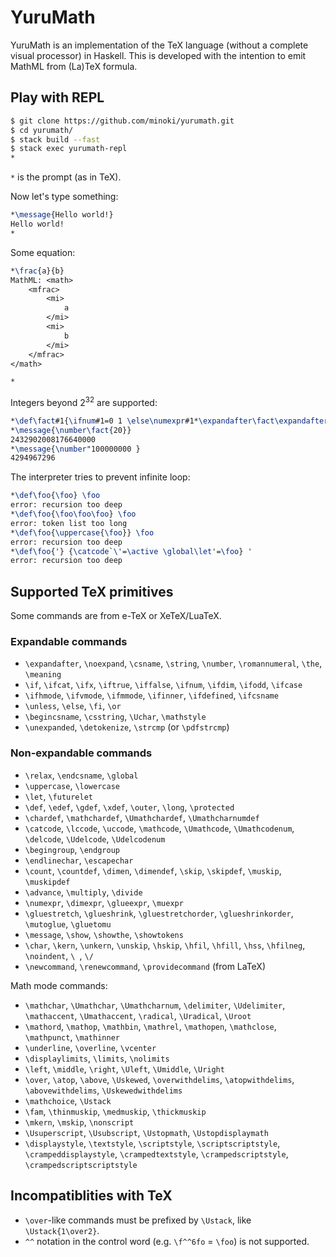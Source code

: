 # YuruMath

YuruMath is an implementation of the TeX language (without a complete visual processor) in Haskell.
This is developed with the intention to emit MathML from (La)TeX formula.

## Play with REPL

```sh
$ git clone https://github.com/minoki/yurumath.git
$ cd yurumath/
$ stack build --fast
$ stack exec yurumath-repl
*
```

`*` is the prompt (as in TeX).

Now let's type something:

```tex
*\message{Hello world!}
Hello world!
*
```

Some equation:

```tex
*\frac{a}{b}
MathML: <math>
    <mfrac>
        <mi>
            a
        </mi>
        <mi>
            b
        </mi>
    </mfrac>
</math>

*
```

Integers beyond 2<sup>32</sup> are supported:

```tex
*\def\fact#1{\ifnum#1=0 1 \else\numexpr#1*\expandafter\fact\expandafter{\number\numexpr#1-1\relax}\relax\fi}
*\message{\number\fact{20}}
2432902008176640000
*\message{\number"100000000 }
4294967296
```

The interpreter tries to prevent infinite loop:

```tex
*\def\foo{\foo} \foo
error: recursion too deep
*\def\foo{\foo\foo\foo} \foo
error: token list too long
*\def\foo{\uppercase{\foo}} \foo
error: recursion too deep
*\def\foo{'} {\catcode`\'=\active \global\let'=\foo} '
error: recursion too deep
```

## Supported TeX primitives

Some commands are from e-TeX or XeTeX/LuaTeX.

### Expandable commands

- `\expandafter`, `\noexpand`, `\csname`, `\string`, `\number`, `\romannumeral`, `\the`, `\meaning`
- `\if`, `\ifcat`, `\ifx`, `\iftrue`, `\iffalse`, `\ifnum`, `\ifdim`, `\ifodd`, `\ifcase`
- `\ifhmode`, `\ifvmode`, `\ifmmode`, `\ifinner`, `\ifdefined`, `\ifcsname`
- `\unless`, `\else`, `\fi`, `\or`
- `\begincsname`, `\csstring`, `\Uchar`, `\mathstyle`
- `\unexpanded`, `\detokenize`, `\strcmp` (or `\pdfstrcmp`)

### Non-expandable commands

- `\relax`, `\endcsname`, `\global`
- `\uppercase`, `\lowercase`
- `\let`, `\futurelet`
- `\def`, `\edef`, `\gdef`, `\xdef`, `\outer`, `\long`, `\protected`
- `\chardef`, `\mathchardef`, `\Umathchardef`, `\Umathcharnumdef`
- `\catcode`, `\lccode`, `\uccode`, `\mathcode`, `\Umathcode`, `\Umathcodenum`, `\delcode`, `\Udelcode`, `\Udelcodenum`
- `\begingroup`, `\endgroup`
- `\endlinechar`, `\escapechar`
- `\count`, `\countdef`, `\dimen`, `\dimendef`, `\skip`, `\skipdef`, `\muskip`, `\muskipdef`
- `\advance`, `\multiply`, `\divide`
- `\numexpr`, `\dimexpr`, `\glueexpr`, `\muexpr`
- `\gluestretch`, `\glueshrink`, `\gluestretchorder`, `\glueshrinkorder`, `\mutoglue`, `\gluetomu`
- `\message`, `\show`, `\showthe`, `\showtokens`
- `\char`, `\kern`, `\unkern`, `\unskip`, `\hskip`, `\hfil`, `\hfill`, `\hss`, `\hfilneg`, `\noindent`, `\ `, `\/`
- `\newcommand`, `\renewcommand`, `\providecommand` (from LaTeX)

Math mode commands:

- `\mathchar`, `\Umathchar`, `\Umathcharnum`, `\delimiter`, `\Udelimiter`, `\mathaccent`, `\Umathaccent`, `\radical`, `\Uradical`, `\Uroot`
- `\mathord`, `\mathop`, `\mathbin`, `\mathrel`, `\mathopen`, `\mathclose`, `\mathpunct`, `\mathinner`
- `\underline`, `\overline`, `\vcenter`
- `\displaylimits`, `\limits`, `\nolimits`
- `\left`, `\middle`, `\right`, `\Uleft`, `\Umiddle`, `\Uright`
- `\over`, `\atop`, `\above`, `\Uskewed`, `\overwithdelims`, `\atopwithdelims`, `\abovewithdelims`, `\Uskewedwithdelims`
- `\mathchoice`, `\Ustack`
- `\fam`, `\thinmuskip`, `\medmuskip`, `\thickmuskip`
- `\mkern`, `\mskip`, `\nonscript`
- `\Usuperscript`, `\Usubscript`, `\Ustopmath`, `\Ustopdisplaymath`
- `\displaystyle`, `\textstyle`, `\scriptstyle`, `\scriptscriptstyle`, `\crampeddisplaystyle`, `\crampedtextstyle`, `\crampedscriptstyle`, `\crampedscriptscriptstyle`

## Incompatiblities with TeX

* `\over`-like commands must be prefixed by `\Ustack`, like `\Ustack{1\over2}`.
* `^^` notation in the control word (e.g. `\f^^6fo` = `\foo`) is not supported.

